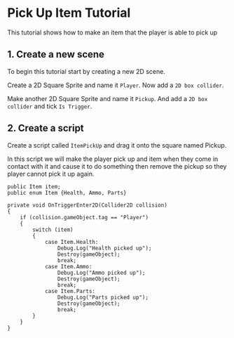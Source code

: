 # Pick Up Item Tutorial

This tutorial shows how to make an item that the player is able to pick up

## 1. Create a new scene

To begin this tutorial start by creating a new 2D scene.

Create a 2D Square Sprite and name it `Player`. Now add a `2D box collider`.

Make another 2D Square Sprite and name it `Pickup`. And add a `2D box collider` and tick `Is Trigger`.

## 2. Create a script

Create a script called `ItemPickUp` and drag it onto the square named Pickup.

In this script we will make the player pick up and item when they come in contact with it and cause it to do something then remove the pickup so they player cannot pick it up again.







    public Item item;
    public enum Item {Health, Ammo, Parts}

    private void OnTriggerEnter2D(Collider2D collision)
    {
        if (collision.gameObject.tag == "Player")
        {
            switch (item)
            {
                case Item.Health:
                    Debug.Log("Health picked up");
                    Destroy(gameObject);
                    break;
                case Item.Ammo:
                    Debug.Log("Ammo picked up");
                    Destroy(gameObject);
                    break;
                case Item.Parts:
                    Debug.Log("Parts picked up");
                    Destroy(gameObject);
                    break;
            }
        }
    }
